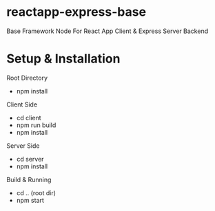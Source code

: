 # reactapp-express-base
Base Framework Node For React App Client &amp; Express Server Backend

# Setup & Installation

Root Directory
- npm install

Client Side
- cd client
- npm run build
- npm install

Server Side
- cd server
- npm install

Build & Running
- cd .. (root dir)
- npm start
